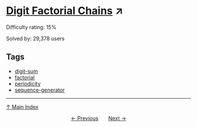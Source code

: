 # [Digit Factorial Chains](https://projecteuler.net/problem=74) ↗️

Difficulty rating: 15%

Solved by: 29,378 users
## Tags

- [digit-sum](../tags/digit-sum.md)
- [factorial](../tags/factorial.md)
- [periodicity](../tags/periodicity.md)
- [sequence-generator](../tags/sequence-generator.md)



---

[↑ Main Index](../README.md)


<div align=center><a href='73.md'>← Previous</a> &nbsp;&nbsp; &nbsp;&nbsp;  <a href='75.md'>Next →</a></div>
